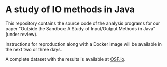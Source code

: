 # A study of IO methods in Java

This repository contains the source code of the analysis programs for our paper "Outside the Sandbox: A Study of Input/Output Methods in Java" (under review).

Instructions for reproduction along with a Docker image will be available in the next two or three days.

A complete dataset with the results is available at [OSF.io](https://doi.org/10.17605/OSF.IO/CNSRJ).
